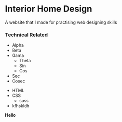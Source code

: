 # Interior Home Design

A website that I made for practising web designing skills

### Technical Related


- Alpha
- Beta 
- Gama
	- Theta
	- Sin
	- Cos
- Sec
- Cosec

* HTML
* CSS
	* sass
* kfhskldh

**Hello**